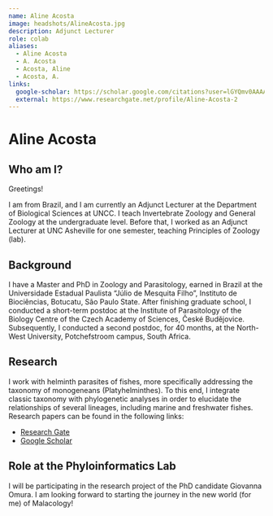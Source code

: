 ```yaml
---
name: Aline Acosta
image: headshots/AlineAcosta.jpg
description: Adjunct Lecturer
role: colab
aliases:
  - Aline Acosta
  - A. Acosta
  - Acosta, Aline
  - Acosta, A.
links:
  google-scholar: https://scholar.google.com/citations?user=lGYQmv0AAAAJ&hl=en
  external: https://www.researchgate.net/profile/Aline-Acosta-2
---
```


# Aline Acosta

## Who am I?

Greetings!

I am from Brazil, and I am currently an Adjunct Lecturer at the Department of Biological Sciences at UNCC. I teach Invertebrate Zoology and General Zoology at the undergraduate level. Before that, I worked as an Adjunct Lecturer at UNC Asheville for one semester, teaching Principles of Zoology (lab). 

## Background

I have a Master and PhD in Zoology and Parasitology, earned in Brazil at the Universidade Estadual Paulista “Júlio de Mesquita Filho”, Instituto de Biociências, Botucatu, São Paulo State. After finishing graduate school, I conducted a short-term postdoc at the Institute of Parasitology of the Biology Centre of the Czech Academy of Sciences, České Budějovice. Subsequently, I conducted a second postdoc, for 40 months, at the North-West University, Potchefstroom campus, South Africa.

## Research

I work with helminth parasites of fishes, more specifically addressing the taxonomy of monogeneans (Platyhelminthes). To this end, I integrate classic taxonomy with phylogenetic analyses in order to elucidate the relationships of several lineages, including marine and freshwater fishes. Research papers can be found in the following links:

- [Research Gate](https://www.researchgate.net/profile/Aline-Acosta-2)
- [Google Scholar](https://scholar.google.com/citations?user=lGYQmv0AAAAJ&hl=en)

## Role at the Phyloinformatics Lab

I will be participating in the research project of the PhD candidate Giovanna Omura. I am looking forward to starting the journey in the new world (for me) of Malacology! 